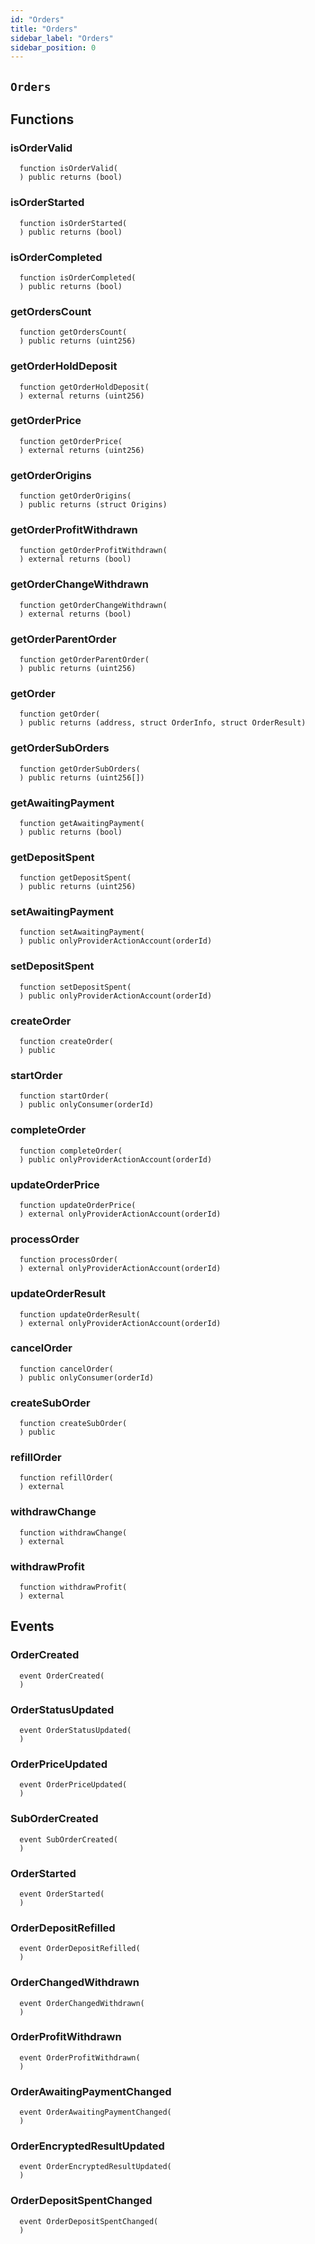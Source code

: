 ```yaml
---
id: "Orders"
title: "Orders"
sidebar_label: "Orders"
sidebar_position: 0
---
```

[AppFacet]: AppFacet.md#AppFacet
[AppFacet-onlyApp--]: AppFacet.md#AppFacet-onlyApp--
[AppFacet-getSuperpro--]: AppFacet.md#AppFacet-getSuperpro--
[AppFacet-getToken--]: AppFacet.md#AppFacet-getToken--
[AppFacet-getStaking--]: AppFacet.md#AppFacet-getStaking--
[AppFacet-getProviders--]: AppFacet.md#AppFacet-getProviders--
[AppFacet-getProvidersOffers--]: AppFacet.md#AppFacet-getProvidersOffers--
[AppFacet-getOffers--]: AppFacet.md#AppFacet-getOffers--
[AppFacet-getOrders--]: AppFacet.md#AppFacet-getOrders--
[Marks]: Marks.md#Marks
[Marks-getProviderMarks-address-]: Marks.md#Marks-getProviderMarks-address-
[Marks-getOrderMark-uint256-]: Marks.md#Marks-getOrderMark-uint256-
[Marks-setOrderMark-uint256-enum-Mark-]: Marks.md#Marks-setOrderMark-uint256-enum-Mark-
[Offers]: Offers.md#Offers
[Offers-onlyProviderActionAccount-uint256-]: Offers.md#Offers-onlyProviderActionAccount-uint256-
[Offers-notBlocked-uint256-]: Offers.md#Offers-notBlocked-uint256-
[Offers-isOfferEnabled-uint256-]: Offers.md#Offers-isOfferEnabled-uint256-
[Offers-isOfferCancelable-uint256-]: Offers.md#Offers-isOfferCancelable-uint256-
[Offers-isOfferAllowedForConsumer-uint256-address-]: Offers.md#Offers-isOfferAllowedForConsumer-uint256-address-
[Offers-isOfferRestrictionsPermitOtherOffer-uint256-uint256-]: Offers.md#Offers-isOfferRestrictionsPermitOtherOffer-uint256-uint256-
[Offers-isOfferRestrictedByOfferType-uint256-enum-OfferType-]: Offers.md#Offers-isOfferRestrictedByOfferType-uint256-enum-OfferType-
[Offers-getOffersCount--]: Offers.md#Offers-getOffersCount--
[Offers-getOfferType-uint256-]: Offers.md#Offers-getOfferType-uint256-
[Offers-getOfferGroup-uint256-]: Offers.md#Offers-getOfferGroup-uint256-
[Offers-getOfferOrigins-uint256-]: Offers.md#Offers-getOfferOrigins-uint256-
[Offers-getOfferProviderAuthority-uint256-]: Offers.md#Offers-getOfferProviderAuthority-uint256-
[Offers-getOfferDisabledAfter-uint256-]: Offers.md#Offers-getOfferDisabledAfter-uint256-
[Offers-getOfferHoldDeposit-uint256-]: Offers.md#Offers-getOfferHoldDeposit-uint256-
[Offers-getOfferClosingPrice-uint256-uint256-uint256-]: Offers.md#Offers-getOfferClosingPrice-uint256-uint256-uint256-
[Offers-getTeeOfferLastTcbReward-uint256-]: Offers.md#Offers-getTeeOfferLastTcbReward-uint256-
[Offers-getTeeOfferViolationRate-uint256-]: Offers.md#Offers-getTeeOfferViolationRate-uint256-
[Offers-getValueOffer-uint256-]: Offers.md#Offers-getValueOffer-uint256-
[Offers-getTeeOffer-uint256-]: Offers.md#Offers-getTeeOffer-uint256-
[Offers-setOfferName-uint256-string-]: Offers.md#Offers-setOfferName-uint256-string-
[Offers-setOfferPublicKey-uint256-string-]: Offers.md#Offers-setOfferPublicKey-uint256-string-
[Offers-setOfferDescription-uint256-string-]: Offers.md#Offers-setOfferDescription-uint256-string-
[Offers-setTeeOfferTlb-uint256-string-]: Offers.md#Offers-setTeeOfferTlb-uint256-string-
[Offers-createValueOffer-address-struct-ValueOfferInfo-bytes32-]: Offers.md#Offers-createValueOffer-address-struct-ValueOfferInfo-bytes32-
[Offers-createTeeOffer-address-struct-TeeOfferInfo-bytes32-]: Offers.md#Offers-createTeeOffer-address-struct-TeeOfferInfo-bytes32-
[Offers-enableOffer-uint256-]: Offers.md#Offers-enableOffer-uint256-
[Offers-disableOffer-uint256-]: Offers.md#Offers-disableOffer-uint256-
[Offers-incrTeeOfferViolationRate-uint256-]: Offers.md#Offers-incrTeeOfferViolationRate-uint256-
[Offers-OfferCreated-address-bytes32-uint256-]: Offers.md#Offers-OfferCreated-address-bytes32-uint256-
[Offers-TeeOfferCreated-address-bytes32-uint256-]: Offers.md#Offers-TeeOfferCreated-address-bytes32-uint256-
[Offers-OfferEnabled-address-uint256-enum-OfferType-]: Offers.md#Offers-OfferEnabled-address-uint256-enum-OfferType-
[Offers-OfferDisabled-address-uint256-enum-OfferType-]: Offers.md#Offers-OfferDisabled-address-uint256-enum-OfferType-
[Offers-TeeOfferViolationRateChanged-address-uint256-uint256-]: Offers.md#Offers-TeeOfferViolationRateChanged-address-uint256-uint256-
[Orders]: #Orders
[Orders-onlyProviderActionAccount-uint256-]: #Orders-onlyProviderActionAccount-uint256-
[Orders-onlyConsumer-uint256-]: #Orders-onlyConsumer-uint256-
[Orders-isOrderValid-uint256-]: #Orders-isOrderValid-uint256-
[Orders-isOrderStarted-uint256-]: #Orders-isOrderStarted-uint256-
[Orders-isOrderCompleted-uint256-]: #Orders-isOrderCompleted-uint256-
[Orders-getOrdersCount--]: #Orders-getOrdersCount--
[Orders-getOrderHoldDeposit-uint256-]: #Orders-getOrderHoldDeposit-uint256-
[Orders-getOrderPrice-uint256-]: #Orders-getOrderPrice-uint256-
[Orders-getOrderOrigins-uint256-]: #Orders-getOrderOrigins-uint256-
[Orders-getOrderProfitWithdrawn-uint256-]: #Orders-getOrderProfitWithdrawn-uint256-
[Orders-getOrderChangeWithdrawn-uint256-]: #Orders-getOrderChangeWithdrawn-uint256-
[Orders-getOrderParentOrder-uint256-]: #Orders-getOrderParentOrder-uint256-
[Orders-getOrder-uint256-]: #Orders-getOrder-uint256-
[Orders-getOrderSubOrders-uint256-]: #Orders-getOrderSubOrders-uint256-
[Orders-getAwaitingPayment-uint256-]: #Orders-getAwaitingPayment-uint256-
[Orders-getDepositSpent-uint256-]: #Orders-getDepositSpent-uint256-
[Orders-setAwaitingPayment-uint256-bool-]: #Orders-setAwaitingPayment-uint256-bool-
[Orders-setDepositSpent-uint256-uint256-]: #Orders-setDepositSpent-uint256-uint256-
[Orders-createOrder-struct-OrderInfo-uint256-bool-bytes32-]: #Orders-createOrder-struct-OrderInfo-uint256-bool-bytes32-
[Orders-startOrder-uint256-]: #Orders-startOrder-uint256-
[Orders-completeOrder-uint256-enum-OrderStatus-string-]: #Orders-completeOrder-uint256-enum-OrderStatus-string-
[Orders-updateOrderPrice-uint256-uint256-]: #Orders-updateOrderPrice-uint256-uint256-
[Orders-processOrder-uint256-]: #Orders-processOrder-uint256-
[Orders-updateOrderResult-uint256-string-]: #Orders-updateOrderResult-uint256-string-
[Orders-cancelOrder-uint256-]: #Orders-cancelOrder-uint256-
[Orders-createSubOrder-uint256-struct-OrderInfo-struct-SubOrderParams-]: #Orders-createSubOrder-uint256-struct-OrderInfo-struct-SubOrderParams-
[Orders-refillOrder-uint256-uint256-]: #Orders-refillOrder-uint256-uint256-
[Orders-withdrawChange-uint256-]: #Orders-withdrawChange-uint256-
[Orders-withdrawProfit-uint256-]: #Orders-withdrawProfit-uint256-
[Orders-OrderCreated-address-bytes32-uint256-uint256-]: #Orders-OrderCreated-address-bytes32-uint256-uint256-
[Orders-OrderStatusUpdated-uint256-enum-OrderStatus-]: #Orders-OrderStatusUpdated-uint256-enum-OrderStatus-
[Orders-OrderPriceUpdated-uint256-uint256-]: #Orders-OrderPriceUpdated-uint256-uint256-
[Orders-SubOrderCreated-address-bytes32-uint256-uint256-uint256-]: #Orders-SubOrderCreated-address-bytes32-uint256-uint256-uint256-
[Orders-OrderStarted-address-uint256-]: #Orders-OrderStarted-address-uint256-
[Orders-OrderDepositRefilled-address-uint256-uint256-]: #Orders-OrderDepositRefilled-address-uint256-uint256-
[Orders-OrderChangedWithdrawn-address-uint256-uint256-]: #Orders-OrderChangedWithdrawn-address-uint256-uint256-
[Orders-OrderProfitWithdrawn-address-uint256-uint256-]: #Orders-OrderProfitWithdrawn-address-uint256-uint256-
[Orders-OrderAwaitingPaymentChanged-address-uint256-bool-]: #Orders-OrderAwaitingPaymentChanged-address-uint256-bool-
[Orders-OrderEncryptedResultUpdated-address-uint256-string-]: #Orders-OrderEncryptedResultUpdated-address-uint256-string-
[Orders-OrderDepositSpentChanged-address-uint256-uint256-]: #Orders-OrderDepositSpentChanged-address-uint256-uint256-
[Providers]: Providers.md#Providers
[Providers-onlyRegistered--]: Providers.md#Providers-onlyRegistered--
[Providers-onlyNotRegistered--]: Providers.md#Providers-onlyNotRegistered--
[Providers-_providerPointer-address-]: Providers.md#Providers-_providerPointer-address-
[Providers-isProviderRegistered-address-]: Providers.md#Providers-isProviderRegistered-address-
[Providers-getProvidersCount--]: Providers.md#Providers-getProvidersCount--
[Providers-getProviderActionAccount-address-]: Providers.md#Providers-getProviderActionAccount-address-
[Providers-getProviderTokenReceiver-address-]: Providers.md#Providers-getProviderTokenReceiver-address-
[Providers-getProviderInfo-address-]: Providers.md#Providers-getProviderInfo-address-
[Providers-getProviderOrigins-address-]: Providers.md#Providers-getProviderOrigins-address-
[Providers-getProviderViolationRate-address-]: Providers.md#Providers-getProviderViolationRate-address-
[Providers-getProviderSecurityDeposit-address-]: Providers.md#Providers-getProviderSecurityDeposit-address-
[Providers-getProvidersAuths--]: Providers.md#Providers-getProvidersAuths--
[Providers-registerProvider-struct-ProviderInfo-]: Providers.md#Providers-registerProvider-struct-ProviderInfo-
[Providers-modifyProvider-struct-ProviderInfo-]: Providers.md#Providers-modifyProvider-struct-ProviderInfo-
[Providers-refillProviderSecurityDepo-uint256-]: Providers.md#Providers-refillProviderSecurityDepo-uint256-
[Providers-returnProviderSecurityDepo-uint256-]: Providers.md#Providers-returnProviderSecurityDepo-uint256-
[Providers-incrProviderViolationRate-address-]: Providers.md#Providers-incrProviderViolationRate-address-
[Providers-chargePenalty-uint256-uint256-]: Providers.md#Providers-chargePenalty-uint256-uint256-
[Providers-ProviderRegistered-address-]: Providers.md#Providers-ProviderRegistered-address-
[Providers-ProviderModified-address-]: Providers.md#Providers-ProviderModified-address-
[Providers-ProviderViolationRateIncremented-address-uint256-]: Providers.md#Providers-ProviderViolationRateIncremented-address-uint256-
[Providers-ProviderSecurityDepoRefilled-address-uint256-]: Providers.md#Providers-ProviderSecurityDepoRefilled-address-uint256-
[Providers-ProviderSecurityDepoUnlocked-address-uint256-]: Providers.md#Providers-ProviderSecurityDepoUnlocked-address-uint256-
[Providers-ProviderPenalty-address-uint256-]: Providers.md#Providers-ProviderPenalty-address-uint256-
[ProvidersOffers]: ProvidersOffers.md#ProvidersOffers
[ProvidersOffers-_pointer-address-]: ProvidersOffers.md#ProvidersOffers-_pointer-address-
[ProvidersOffers-isProviderHasEnabledOffers-address-]: ProvidersOffers.md#ProvidersOffers-isProviderHasEnabledOffers-address-
[ProvidersOffers-isProviderHasEnoughSecurityDeposit-address-]: ProvidersOffers.md#ProvidersOffers-isProviderHasEnoughSecurityDeposit-address-
[ProvidersOffers-getProviderOffersState-address-]: ProvidersOffers.md#ProvidersOffers-getProviderOffersState-address-
[ProvidersOffers-getProviderRequiredSecDepo-address-uint256-]: ProvidersOffers.md#ProvidersOffers-getProviderRequiredSecDepo-address-uint256-
[ProvidersOffers-getProviderRecentlyEnabledValueOffersCount-address-]: ProvidersOffers.md#ProvidersOffers-getProviderRecentlyEnabledValueOffersCount-address-
[ProvidersOffers-getProviderRecentlyEnabledTeeOffersCount-address-]: ProvidersOffers.md#ProvidersOffers-getProviderRecentlyEnabledTeeOffersCount-address-
[ProvidersOffers-getProviderValueOffers-address-]: ProvidersOffers.md#ProvidersOffers-getProviderValueOffers-address-
[ProvidersOffers-getProviderTeeOffers-address-]: ProvidersOffers.md#ProvidersOffers-getProviderTeeOffers-address-
[ProvidersOffers-gcProviderOffers-address-]: ProvidersOffers.md#ProvidersOffers-gcProviderOffers-address-
[ProvidersOffers-addProviderOffer-address-uint256-enum-OfferType-]: ProvidersOffers.md#ProvidersOffers-addProviderOffer-address-uint256-enum-OfferType-
[ProvidersOffers-setProviderOfferState-address-uint256-enum-OfferType-bool-uint256-]: ProvidersOffers.md#ProvidersOffers-setProviderOfferState-address-uint256-enum-OfferType-bool-uint256-
[Staking]: Staking.md#Staking
[Staking-getStakeInfo-address-]: Staking.md#Staking-getStakeInfo-address-
[Staking-getLockedTokensInfo-address-]: Staking.md#Staking-getLockedTokensInfo-address-
[Staking-stake-uint256-]: Staking.md#Staking-stake-uint256-
[Staking-stakeFor-address-uint256-]: Staking.md#Staking-stakeFor-address-uint256-
[Staking-unstake-uint256-]: Staking.md#Staking-unstake-uint256-
[Staking-lockTokens-address-uint256-uint256-]: Staking.md#Staking-lockTokens-address-uint256-uint256-
[Staking-unlockTokens-address-uint256-]: Staking.md#Staking-unlockTokens-address-uint256-
[Staking-confiscateTokensFrom-address-uint256-]: Staking.md#Staking-confiscateTokensFrom-address-uint256-
[Staking-TokensStaked-address-uint256-uint256-]: Staking.md#Staking-TokensStaked-address-uint256-uint256-
[Staking-TokensUnstaked-address-uint256-uint256-]: Staking.md#Staking-TokensUnstaked-address-uint256-uint256-
[Staking-TokensLocked-address-uint256-uint256-]: Staking.md#Staking-TokensLocked-address-uint256-uint256-
[Staking-TokensUnlocked-address-uint256-uint256-]: Staking.md#Staking-TokensUnlocked-address-uint256-uint256-
[Superpro]: Superpro.md#Superpro
[Superpro-onlyAdmin--]: Superpro.md#Superpro-onlyAdmin--
[Superpro-SUPERPRO_STORAGE_CONFIG-bytes32]: Superpro.md#Superpro-SUPERPRO_STORAGE_CONFIG-bytes32
[Superpro-getConfigStorage--]: Superpro.md#Superpro-getConfigStorage--
[Superpro-getVersion--]: Superpro.md#Superpro-getVersion--
[Superpro-getToken--]: Superpro.md#Superpro-getToken--
[Superpro-getConfigParam-enum-ParamName-]: Superpro.md#Superpro-getConfigParam-enum-ParamName-
[Superpro-setVersion-string-]: Superpro.md#Superpro-setVersion-string-
[Superpro-setConfigParam-enum-ParamName-uint256-]: Superpro.md#Superpro-setConfigParam-enum-ParamName-uint256-
[Superpro-setConfigParams-struct-SuperproParams-]: Superpro.md#Superpro-setConfigParams-struct-SuperproParams-
[Superpro-ConfigStorage]: Superpro.md#Superpro-ConfigStorage
[Diamond]: diamond/Diamond.md#Diamond
[Diamond-constructor-address-address-]: diamond/Diamond.md#Diamond-constructor-address-address-
[Diamond-fallback--]: diamond/Diamond.md#Diamond-fallback--
[Diamond-receive--]: diamond/Diamond.md#Diamond-receive--
[DiamondCutFacet]: diamond/facets/DiamondCutFacet.md#DiamondCutFacet
[DiamondCutFacet-diamondCut-struct-IDiamondCut-FacetCut---address-bytes-]: diamond/facets/DiamondCutFacet.md#DiamondCutFacet-diamondCut-struct-IDiamondCut-FacetCut---address-bytes-
[DiamondLoupeFacet]: diamond/facets/DiamondLoupeFacet.md#DiamondLoupeFacet
[DiamondLoupeFacet-facets--]: diamond/facets/DiamondLoupeFacet.md#DiamondLoupeFacet-facets--
[DiamondLoupeFacet-facetFunctionSelectors-address-]: diamond/facets/DiamondLoupeFacet.md#DiamondLoupeFacet-facetFunctionSelectors-address-
[DiamondLoupeFacet-facetAddresses--]: diamond/facets/DiamondLoupeFacet.md#DiamondLoupeFacet-facetAddresses--
[DiamondLoupeFacet-facetAddress-bytes4-]: diamond/facets/DiamondLoupeFacet.md#DiamondLoupeFacet-facetAddress-bytes4-
[DiamondLoupeFacet-supportsInterface-bytes4-]: diamond/facets/DiamondLoupeFacet.md#DiamondLoupeFacet-supportsInterface-bytes4-
[OwnershipFacet]: diamond/facets/OwnershipFacet.md#OwnershipFacet
[OwnershipFacet-transferOwnership-address-]: diamond/facets/OwnershipFacet.md#OwnershipFacet-transferOwnership-address-
[OwnershipFacet-owner--]: diamond/facets/OwnershipFacet.md#OwnershipFacet-owner--
[IDiamondCut]: diamond/interfaces/IDiamondCut.md#IDiamondCut
[IDiamondCut-diamondCut-struct-IDiamondCut-FacetCut---address-bytes-]: diamond/interfaces/IDiamondCut.md#IDiamondCut-diamondCut-struct-IDiamondCut-FacetCut---address-bytes-
[IDiamondCut-DiamondCut-struct-IDiamondCut-FacetCut---address-bytes-]: diamond/interfaces/IDiamondCut.md#IDiamondCut-DiamondCut-struct-IDiamondCut-FacetCut---address-bytes-
[IDiamondCut-FacetCut]: diamond/interfaces/IDiamondCut.md#IDiamondCut-FacetCut
[IDiamondCut-FacetCutAction]: diamond/interfaces/IDiamondCut.md#IDiamondCut-FacetCutAction
[IDiamondLoupe]: diamond/interfaces/IDiamondLoupe.md#IDiamondLoupe
[IDiamondLoupe-facets--]: diamond/interfaces/IDiamondLoupe.md#IDiamondLoupe-facets--
[IDiamondLoupe-facetFunctionSelectors-address-]: diamond/interfaces/IDiamondLoupe.md#IDiamondLoupe-facetFunctionSelectors-address-
[IDiamondLoupe-facetAddresses--]: diamond/interfaces/IDiamondLoupe.md#IDiamondLoupe-facetAddresses--
[IDiamondLoupe-facetAddress-bytes4-]: diamond/interfaces/IDiamondLoupe.md#IDiamondLoupe-facetAddress-bytes4-
[IDiamondLoupe-Facet]: diamond/interfaces/IDiamondLoupe.md#IDiamondLoupe-Facet
[IERC165]: diamond/interfaces/IERC165.md#IERC165
[IERC165-supportsInterface-bytes4-]: diamond/interfaces/IERC165.md#IERC165-supportsInterface-bytes4-
[IERC173]: diamond/interfaces/IERC173.md#IERC173
[IERC173-owner--]: diamond/interfaces/IERC173.md#IERC173-owner--
[IERC173-transferOwnership-address-]: diamond/interfaces/IERC173.md#IERC173-transferOwnership-address-
[IERC173-OwnershipTransferred-address-address-]: diamond/interfaces/IERC173.md#IERC173-OwnershipTransferred-address-address-
[LibDiamond]: diamond/libraries/LibDiamond.md#LibDiamond
[LibDiamond-DIAMOND_STORAGE_POSITION-bytes32]: diamond/libraries/LibDiamond.md#LibDiamond-DIAMOND_STORAGE_POSITION-bytes32
[LibDiamond-diamondStorage--]: diamond/libraries/LibDiamond.md#LibDiamond-diamondStorage--
[LibDiamond-setContractOwner-address-]: diamond/libraries/LibDiamond.md#LibDiamond-setContractOwner-address-
[LibDiamond-contractOwner--]: diamond/libraries/LibDiamond.md#LibDiamond-contractOwner--
[LibDiamond-enforceIsContractOwner--]: diamond/libraries/LibDiamond.md#LibDiamond-enforceIsContractOwner--
[LibDiamond-diamondCut-struct-IDiamondCut-FacetCut---address-bytes-]: diamond/libraries/LibDiamond.md#LibDiamond-diamondCut-struct-IDiamondCut-FacetCut---address-bytes-
[LibDiamond-addFunctions-address-bytes4---]: diamond/libraries/LibDiamond.md#LibDiamond-addFunctions-address-bytes4---
[LibDiamond-replaceFunctions-address-bytes4---]: diamond/libraries/LibDiamond.md#LibDiamond-replaceFunctions-address-bytes4---
[LibDiamond-removeFunctions-address-bytes4---]: diamond/libraries/LibDiamond.md#LibDiamond-removeFunctions-address-bytes4---
[LibDiamond-addFacet-struct-LibDiamond-DiamondStorage-address-]: diamond/libraries/LibDiamond.md#LibDiamond-addFacet-struct-LibDiamond-DiamondStorage-address-
[LibDiamond-addFunction-struct-LibDiamond-DiamondStorage-bytes4-uint96-address-]: diamond/libraries/LibDiamond.md#LibDiamond-addFunction-struct-LibDiamond-DiamondStorage-bytes4-uint96-address-
[LibDiamond-removeFunction-struct-LibDiamond-DiamondStorage-address-bytes4-]: diamond/libraries/LibDiamond.md#LibDiamond-removeFunction-struct-LibDiamond-DiamondStorage-address-bytes4-
[LibDiamond-initializeDiamondCut-address-bytes-]: diamond/libraries/LibDiamond.md#LibDiamond-initializeDiamondCut-address-bytes-
[LibDiamond-enforceHasContractCode-address-string-]: diamond/libraries/LibDiamond.md#LibDiamond-enforceHasContractCode-address-string-
[LibDiamond-OwnershipTransferred-address-address-]: diamond/libraries/LibDiamond.md#LibDiamond-OwnershipTransferred-address-address-
[LibDiamond-DiamondCut-struct-IDiamondCut-FacetCut---address-bytes-]: diamond/libraries/LibDiamond.md#LibDiamond-DiamondCut-struct-IDiamondCut-FacetCut---address-bytes-
[LibDiamond-FacetAddressAndPosition]: diamond/libraries/LibDiamond.md#LibDiamond-FacetAddressAndPosition
[LibDiamond-FacetFunctionSelectors]: diamond/libraries/LibDiamond.md#LibDiamond-FacetFunctionSelectors
[LibDiamond-DiamondStorage]: diamond/libraries/LibDiamond.md#LibDiamond-DiamondStorage
[DiamondInit]: diamond/upgradeInitializers/DiamondInit.md#DiamondInit
[DiamondInit-init--]: diamond/upgradeInitializers/DiamondInit.md#DiamondInit-init--
[IOffers]: interfaces/IOffers.md#IOffers
[IOffers-isOfferEnabled-uint256-]: interfaces/IOffers.md#IOffers-isOfferEnabled-uint256-
[IOffers-isOfferCancelable-uint256-]: interfaces/IOffers.md#IOffers-isOfferCancelable-uint256-
[IOffers-isOfferAllowedForConsumer-uint256-address-]: interfaces/IOffers.md#IOffers-isOfferAllowedForConsumer-uint256-address-
[IOffers-isOfferRestrictedByOfferType-uint256-enum-OfferType-]: interfaces/IOffers.md#IOffers-isOfferRestrictedByOfferType-uint256-enum-OfferType-
[IOffers-isOfferRestrictionsPermitOtherOffer-uint256-uint256-]: interfaces/IOffers.md#IOffers-isOfferRestrictionsPermitOtherOffer-uint256-uint256-
[IOffers-isProviderHasEnabledOffers-address-]: interfaces/IOffers.md#IOffers-isProviderHasEnabledOffers-address-
[IOffers-getProviderRequiredSecDepo-address-uint256-]: interfaces/IOffers.md#IOffers-getProviderRequiredSecDepo-address-uint256-
[IOffers-getOfferType-uint256-]: interfaces/IOffers.md#IOffers-getOfferType-uint256-
[IOffers-getOfferGroup-uint256-]: interfaces/IOffers.md#IOffers-getOfferGroup-uint256-
[IOffers-getOfferProviderAuthority-uint256-]: interfaces/IOffers.md#IOffers-getOfferProviderAuthority-uint256-
[IOffers-getOfferDisabledAfter-uint256-]: interfaces/IOffers.md#IOffers-getOfferDisabledAfter-uint256-
[IOffers-getOfferHoldDeposit-uint256-]: interfaces/IOffers.md#IOffers-getOfferHoldDeposit-uint256-
[IOffers-getOfferClosingPrice-uint256-uint256-uint256-]: interfaces/IOffers.md#IOffers-getOfferClosingPrice-uint256-uint256-uint256-
[IOffers-gcProviderOffers-address-]: interfaces/IOffers.md#IOffers-gcProviderOffers-address-
[IOffers-addProviderOffer-address-uint256-enum-OfferType-]: interfaces/IOffers.md#IOffers-addProviderOffer-address-uint256-enum-OfferType-
[IOffers-setProviderOfferState-address-uint256-enum-OfferType-bool-uint256-]: interfaces/IOffers.md#IOffers-setProviderOfferState-address-uint256-enum-OfferType-bool-uint256-
[IOrders]: interfaces/IOrders.md#IOrders
[IOrders-getOrder-uint256-]: interfaces/IOrders.md#IOrders-getOrder-uint256-
[IProviders]: interfaces/IProviders.md#IProviders
[IProviders-isProviderRegistered-address-]: interfaces/IProviders.md#IProviders-isProviderRegistered-address-
[IProviders-getProviderActionAccount-address-]: interfaces/IProviders.md#IProviders-getProviderActionAccount-address-
[IProviders-getProviderTokenReceiver-address-]: interfaces/IProviders.md#IProviders-getProviderTokenReceiver-address-
[IProviders-getProviderSecurityDeposit-address-]: interfaces/IProviders.md#IProviders-getProviderSecurityDeposit-address-
[IProviders-getProviderRequiredSecDepo-address-uint256-]: interfaces/IProviders.md#IProviders-getProviderRequiredSecDepo-address-uint256-
[IProvidersOffers]: interfaces/IProvidersOffers.md#IProvidersOffers
[IProvidersOffers-isProviderHasEnoughSecurityDeposit-address-]: interfaces/IProvidersOffers.md#IProvidersOffers-isProviderHasEnoughSecurityDeposit-address-
[IStaking]: interfaces/IStaking.md#IStaking
[IStaking-stake-uint256-]: interfaces/IStaking.md#IStaking-stake-uint256-
[IStaking-stakeFor-address-uint256-]: interfaces/IStaking.md#IStaking-stakeFor-address-uint256-
[IStaking-unstake-uint256-]: interfaces/IStaking.md#IStaking-unstake-uint256-
[IStaking-lockTokens-address-uint256-uint256-]: interfaces/IStaking.md#IStaking-lockTokens-address-uint256-uint256-
[IStaking-unlockTokens-address-uint256-]: interfaces/IStaking.md#IStaking-unlockTokens-address-uint256-
[IStaking-confiscateTokensFrom-address-uint256-]: interfaces/IStaking.md#IStaking-confiscateTokensFrom-address-uint256-
[IStaking-getStakeInfo-address-]: interfaces/IStaking.md#IStaking-getStakeInfo-address-
[IStaking-getLockedTokensInfo-address-]: interfaces/IStaking.md#IStaking-getLockedTokensInfo-address-
[ISuperpro]: interfaces/ISuperpro.md#ISuperpro
[ISuperpro-owner--]: interfaces/ISuperpro.md#ISuperpro-owner--
[ISuperpro-getToken--]: interfaces/ISuperpro.md#ISuperpro-getToken--
[ISuperpro-getConfigParam-enum-ParamName-]: interfaces/ISuperpro.md#ISuperpro-getConfigParam-enum-ParamName-
[ISuperproToken]: interfaces/ISuperproToken.md#ISuperproToken
[ISuperproToken-mint-address-uint256-]: interfaces/ISuperproToken.md#ISuperproToken-mint-address-uint256-
[ISuperproToken-transfer-address-uint256-]: interfaces/ISuperproToken.md#ISuperproToken-transfer-address-uint256-
[ISuperproToken-transferFrom-address-address-uint256-]: interfaces/ISuperproToken.md#ISuperproToken-transferFrom-address-address-uint256-
[ISuperproToken-allowance-address-address-]: interfaces/ISuperproToken.md#ISuperproToken-allowance-address-address-
[ISuperproToken-approve-address-uint256-]: interfaces/ISuperproToken.md#ISuperproToken-approve-address-uint256-
[ISuperproToken-burnFrom-address-uint256-]: interfaces/ISuperproToken.md#ISuperproToken-burnFrom-address-uint256-
[OriginsHelper]: libs/OriginsHelper.md#OriginsHelper
[OriginsHelper-init-struct-Origins-]: libs/OriginsHelper.md#OriginsHelper-init-struct-Origins-
[OriginsHelper-update-struct-Origins-]: libs/OriginsHelper.md#OriginsHelper-update-struct-Origins-
[ProviderHelper]: libs/ProviderHelper.md#ProviderHelper
[ProviderHelper-clear-struct-OffersSet-contract-IOffers-]: libs/ProviderHelper.md#ProviderHelper-clear-struct-OffersSet-contract-IOffers-
[ProviderHelper-updDisableAfter-uint256---contract-IOffers-]: libs/ProviderHelper.md#ProviderHelper-updDisableAfter-uint256---contract-IOffers-
[ProviderHelper-offerTumbler-struct-ProviderOffersData-bool-bool-]: libs/ProviderHelper.md#ProviderHelper-offerTumbler-struct-ProviderOffersData-bool-bool-
[ProviderHelper-addDelayDisable-struct-ProviderOffersData-bool-uint256-]: libs/ProviderHelper.md#ProviderHelper-addDelayDisable-struct-ProviderOffersData-bool-uint256-
[ProviderHelper-addOffer-struct-ProviderOffersData-bool-uint256-]: libs/ProviderHelper.md#ProviderHelper-addOffer-struct-ProviderOffersData-bool-uint256-
[Set]: libs/Set.md#Set
[Set-isEmpty-struct-AddressHashSet-]: libs/Set.md#Set-isEmpty-struct-AddressHashSet-
[Set-add-struct-AddressHashSet-address-]: libs/Set.md#Set-add-struct-AddressHashSet-address-
[Set-isExists-struct-AddressHashSet-address-]: libs/Set.md#Set-isExists-struct-AddressHashSet-address-
[Set-remove-struct-AddressHashSet-address-]: libs/Set.md#Set-remove-struct-AddressHashSet-address-
[Setn]: libs/Setn.md#Setn
[Setn-isEmpty-struct-OffersSet-]: libs/Setn.md#Setn-isEmpty-struct-OffersSet-
[Setn-add-struct-OffersSet-uint256-]: libs/Setn.md#Setn-add-struct-OffersSet-uint256-
[Setn-isExists-struct-OffersSet-uint256-]: libs/Setn.md#Setn-isExists-struct-OffersSet-uint256-
[Setn-remove-struct-OffersSet-uint256-]: libs/Setn.md#Setn-remove-struct-OffersSet-uint256-
[SuperproTokenMock]: mocks/SuperproTokenMock.md#SuperproTokenMock
[SuperproTokenMock-superpro-contract-ISuperpro]: mocks/SuperproTokenMock.md#SuperproTokenMock-superpro-contract-ISuperpro
[SuperproTokenMock-constructor-uint256-]: mocks/SuperproTokenMock.md#SuperproTokenMock-constructor-uint256-
[SuperproTokenMock-mint-address-uint256-]: mocks/SuperproTokenMock.md#SuperproTokenMock-mint-address-uint256-
[ERC20]: openzeppelin/contracts/token/ERC20/ERC20.md#ERC20
[ERC20-constructor-string-string-]: openzeppelin/contracts/token/ERC20/ERC20.md#ERC20-constructor-string-string-
[ERC20-name--]: openzeppelin/contracts/token/ERC20/ERC20.md#ERC20-name--
[ERC20-symbol--]: openzeppelin/contracts/token/ERC20/ERC20.md#ERC20-symbol--
[ERC20-decimals--]: openzeppelin/contracts/token/ERC20/ERC20.md#ERC20-decimals--
[ERC20-totalSupply--]: openzeppelin/contracts/token/ERC20/ERC20.md#ERC20-totalSupply--
[ERC20-balanceOf-address-]: openzeppelin/contracts/token/ERC20/ERC20.md#ERC20-balanceOf-address-
[ERC20-transfer-address-uint256-]: openzeppelin/contracts/token/ERC20/ERC20.md#ERC20-transfer-address-uint256-
[ERC20-allowance-address-address-]: openzeppelin/contracts/token/ERC20/ERC20.md#ERC20-allowance-address-address-
[ERC20-approve-address-uint256-]: openzeppelin/contracts/token/ERC20/ERC20.md#ERC20-approve-address-uint256-
[ERC20-transferFrom-address-address-uint256-]: openzeppelin/contracts/token/ERC20/ERC20.md#ERC20-transferFrom-address-address-uint256-
[ERC20-increaseAllowance-address-uint256-]: openzeppelin/contracts/token/ERC20/ERC20.md#ERC20-increaseAllowance-address-uint256-
[ERC20-decreaseAllowance-address-uint256-]: openzeppelin/contracts/token/ERC20/ERC20.md#ERC20-decreaseAllowance-address-uint256-
[ERC20-_transfer-address-address-uint256-]: openzeppelin/contracts/token/ERC20/ERC20.md#ERC20-_transfer-address-address-uint256-
[ERC20-_mint-address-uint256-]: openzeppelin/contracts/token/ERC20/ERC20.md#ERC20-_mint-address-uint256-
[ERC20-_burn-address-uint256-]: openzeppelin/contracts/token/ERC20/ERC20.md#ERC20-_burn-address-uint256-
[ERC20-_approve-address-address-uint256-]: openzeppelin/contracts/token/ERC20/ERC20.md#ERC20-_approve-address-address-uint256-
[ERC20-_spendAllowance-address-address-uint256-]: openzeppelin/contracts/token/ERC20/ERC20.md#ERC20-_spendAllowance-address-address-uint256-
[ERC20-_beforeTokenTransfer-address-address-uint256-]: openzeppelin/contracts/token/ERC20/ERC20.md#ERC20-_beforeTokenTransfer-address-address-uint256-
[ERC20-_afterTokenTransfer-address-address-uint256-]: openzeppelin/contracts/token/ERC20/ERC20.md#ERC20-_afterTokenTransfer-address-address-uint256-
[IERC20]: openzeppelin/contracts/token/ERC20/IERC20.md#IERC20
[IERC20-totalSupply--]: openzeppelin/contracts/token/ERC20/IERC20.md#IERC20-totalSupply--
[IERC20-balanceOf-address-]: openzeppelin/contracts/token/ERC20/IERC20.md#IERC20-balanceOf-address-
[IERC20-transfer-address-uint256-]: openzeppelin/contracts/token/ERC20/IERC20.md#IERC20-transfer-address-uint256-
[IERC20-allowance-address-address-]: openzeppelin/contracts/token/ERC20/IERC20.md#IERC20-allowance-address-address-
[IERC20-approve-address-uint256-]: openzeppelin/contracts/token/ERC20/IERC20.md#IERC20-approve-address-uint256-
[IERC20-transferFrom-address-address-uint256-]: openzeppelin/contracts/token/ERC20/IERC20.md#IERC20-transferFrom-address-address-uint256-
[IERC20-Transfer-address-address-uint256-]: openzeppelin/contracts/token/ERC20/IERC20.md#IERC20-Transfer-address-address-uint256-
[IERC20-Approval-address-address-uint256-]: openzeppelin/contracts/token/ERC20/IERC20.md#IERC20-Approval-address-address-uint256-
[ERC20Burnable]: openzeppelin/contracts/token/ERC20/extensions/ERC20Burnable.md#ERC20Burnable
[ERC20Burnable-burn-uint256-]: openzeppelin/contracts/token/ERC20/extensions/ERC20Burnable.md#ERC20Burnable-burn-uint256-
[ERC20Burnable-burnFrom-address-uint256-]: openzeppelin/contracts/token/ERC20/extensions/ERC20Burnable.md#ERC20Burnable-burnFrom-address-uint256-
[IERC20Metadata]: openzeppelin/contracts/token/ERC20/extensions/IERC20Metadata.md#IERC20Metadata
[IERC20Metadata-name--]: openzeppelin/contracts/token/ERC20/extensions/IERC20Metadata.md#IERC20Metadata-name--
[IERC20Metadata-symbol--]: openzeppelin/contracts/token/ERC20/extensions/IERC20Metadata.md#IERC20Metadata-symbol--
[IERC20Metadata-decimals--]: openzeppelin/contracts/token/ERC20/extensions/IERC20Metadata.md#IERC20Metadata-decimals--
[Context]: openzeppelin/contracts/utils/Context.md#Context
[Context-_msgSender--]: openzeppelin/contracts/utils/Context.md#Context-_msgSender--
[Context-_msgData--]: openzeppelin/contracts/utils/Context.md#Context-_msgData--
[SafeMath]: openzeppelin/contracts/utils/math/SafeMath.md#SafeMath
[SafeMath-tryAdd-uint256-uint256-]: openzeppelin/contracts/utils/math/SafeMath.md#SafeMath-tryAdd-uint256-uint256-
[SafeMath-trySub-uint256-uint256-]: openzeppelin/contracts/utils/math/SafeMath.md#SafeMath-trySub-uint256-uint256-
[SafeMath-tryMul-uint256-uint256-]: openzeppelin/contracts/utils/math/SafeMath.md#SafeMath-tryMul-uint256-uint256-
[SafeMath-tryDiv-uint256-uint256-]: openzeppelin/contracts/utils/math/SafeMath.md#SafeMath-tryDiv-uint256-uint256-
[SafeMath-tryMod-uint256-uint256-]: openzeppelin/contracts/utils/math/SafeMath.md#SafeMath-tryMod-uint256-uint256-
[SafeMath-add-uint256-uint256-]: openzeppelin/contracts/utils/math/SafeMath.md#SafeMath-add-uint256-uint256-
[SafeMath-sub-uint256-uint256-]: openzeppelin/contracts/utils/math/SafeMath.md#SafeMath-sub-uint256-uint256-
[SafeMath-mul-uint256-uint256-]: openzeppelin/contracts/utils/math/SafeMath.md#SafeMath-mul-uint256-uint256-
[SafeMath-div-uint256-uint256-]: openzeppelin/contracts/utils/math/SafeMath.md#SafeMath-div-uint256-uint256-
[SafeMath-mod-uint256-uint256-]: openzeppelin/contracts/utils/math/SafeMath.md#SafeMath-mod-uint256-uint256-
[SafeMath-sub-uint256-uint256-string-]: openzeppelin/contracts/utils/math/SafeMath.md#SafeMath-sub-uint256-uint256-string-
[SafeMath-div-uint256-uint256-string-]: openzeppelin/contracts/utils/math/SafeMath.md#SafeMath-div-uint256-uint256-string-
[SafeMath-mod-uint256-uint256-string-]: openzeppelin/contracts/utils/math/SafeMath.md#SafeMath-mod-uint256-uint256-string-
[MarksStorageAccessor]: storages/MarksStorageAccessor.md#MarksStorageAccessor
[MarksStorageAccessor-MARKS_STORAGE_REGISTRY-bytes32]: storages/MarksStorageAccessor.md#MarksStorageAccessor-MARKS_STORAGE_REGISTRY-bytes32
[MarksStorageAccessor-getMarksStorage--]: storages/MarksStorageAccessor.md#MarksStorageAccessor-getMarksStorage--
[MarksStorageAccessor-ProviderMarksCount]: storages/MarksStorageAccessor.md#MarksStorageAccessor-ProviderMarksCount
[MarksStorageAccessor-MarksStorage]: storages/MarksStorageAccessor.md#MarksStorageAccessor-MarksStorage
[OffersStorageAccessor]: storages/OffersStorageAccessor.md#OffersStorageAccessor
[OffersStorageAccessor-OFFERS_STORAGE-bytes32]: storages/OffersStorageAccessor.md#OffersStorageAccessor-OFFERS_STORAGE-bytes32
[OffersStorageAccessor-getOffersStorage--]: storages/OffersStorageAccessor.md#OffersStorageAccessor-getOffersStorage--
[OffersStorageAccessor-Offer]: storages/OffersStorageAccessor.md#OffersStorageAccessor-Offer
[OffersStorageAccessor-ValueOffer]: storages/OffersStorageAccessor.md#OffersStorageAccessor-ValueOffer
[OffersStorageAccessor-TeeOffer]: storages/OffersStorageAccessor.md#OffersStorageAccessor-TeeOffer
[OffersStorageAccessor-OffersStorage]: storages/OffersStorageAccessor.md#OffersStorageAccessor-OffersStorage
[OrdersStorageAccessor]: storages/OrdersStorageAccessor.md#OrdersStorageAccessor
[OrdersStorageAccessor-ORDERS_STORAGE-bytes32]: storages/OrdersStorageAccessor.md#OrdersStorageAccessor-ORDERS_STORAGE-bytes32
[OrdersStorageAccessor-getOrdersStorage--]: storages/OrdersStorageAccessor.md#OrdersStorageAccessor-getOrdersStorage--
[OrdersStorageAccessor-Order]: storages/OrdersStorageAccessor.md#OrdersStorageAccessor-Order
[OrdersStorageAccessor-OrdersStorage]: storages/OrdersStorageAccessor.md#OrdersStorageAccessor-OrdersStorage
[ProvidersOffersStorageAccessor]: storages/ProvidersOffersStorageAccessor.md#ProvidersOffersStorageAccessor
[ProvidersOffersStorageAccessor-PROVIDERS_OFFERS_STORAGE_REGISTRY-bytes32]: storages/ProvidersOffersStorageAccessor.md#ProvidersOffersStorageAccessor-PROVIDERS_OFFERS_STORAGE_REGISTRY-bytes32
[ProvidersOffersStorageAccessor-getProvidersOffersStorage--]: storages/ProvidersOffersStorageAccessor.md#ProvidersOffersStorageAccessor-getProvidersOffersStorage--
[ProvidersOffersStorageAccessor-Storage]: storages/ProvidersOffersStorageAccessor.md#ProvidersOffersStorageAccessor-Storage
[ProvidersStorageAccessor]: storages/ProvidersStorageAccessor.md#ProvidersStorageAccessor
[ProvidersStorageAccessor-PROVIDERS_STORAGE_REGISTRY-bytes32]: storages/ProvidersStorageAccessor.md#ProvidersStorageAccessor-PROVIDERS_STORAGE_REGISTRY-bytes32
[ProvidersStorageAccessor-getProvidersStorage--]: storages/ProvidersStorageAccessor.md#ProvidersStorageAccessor-getProvidersStorage--
[ProvidersStorageAccessor-ProviderData]: storages/ProvidersStorageAccessor.md#ProvidersStorageAccessor-ProviderData
[ProvidersStorageAccessor-ProvidersStorage]: storages/ProvidersStorageAccessor.md#ProvidersStorageAccessor-ProvidersStorage
[StakingStorageAccessor]: storages/StakingStorageAccessor.md#StakingStorageAccessor
[StakingStorageAccessor-STAKING_STORAGE-bytes32]: storages/StakingStorageAccessor.md#StakingStorageAccessor-STAKING_STORAGE-bytes32
[StakingStorageAccessor-getStakingStorage--]: storages/StakingStorageAccessor.md#StakingStorageAccessor-getStakingStorage--
[StakingStorageAccessor-StakingStorage]: storages/StakingStorageAccessor.md#StakingStorageAccessor-StakingStorage

## `Orders`



## Functions
### isOrderValid
```solidity
  function isOrderValid(
  ) public returns (bool)
```


### isOrderStarted
```solidity
  function isOrderStarted(
  ) public returns (bool)
```


### isOrderCompleted
```solidity
  function isOrderCompleted(
  ) public returns (bool)
```


### getOrdersCount
```solidity
  function getOrdersCount(
  ) public returns (uint256)
```


### getOrderHoldDeposit
```solidity
  function getOrderHoldDeposit(
  ) external returns (uint256)
```


### getOrderPrice
```solidity
  function getOrderPrice(
  ) external returns (uint256)
```


### getOrderOrigins
```solidity
  function getOrderOrigins(
  ) public returns (struct Origins)
```


### getOrderProfitWithdrawn
```solidity
  function getOrderProfitWithdrawn(
  ) external returns (bool)
```


### getOrderChangeWithdrawn
```solidity
  function getOrderChangeWithdrawn(
  ) external returns (bool)
```


### getOrderParentOrder
```solidity
  function getOrderParentOrder(
  ) public returns (uint256)
```


### getOrder
```solidity
  function getOrder(
  ) public returns (address, struct OrderInfo, struct OrderResult)
```


### getOrderSubOrders
```solidity
  function getOrderSubOrders(
  ) public returns (uint256[])
```


### getAwaitingPayment
```solidity
  function getAwaitingPayment(
  ) public returns (bool)
```


### getDepositSpent
```solidity
  function getDepositSpent(
  ) public returns (uint256)
```


### setAwaitingPayment
```solidity
  function setAwaitingPayment(
  ) public onlyProviderActionAccount(orderId) 
```


### setDepositSpent
```solidity
  function setDepositSpent(
  ) public onlyProviderActionAccount(orderId) 
```


### createOrder
```solidity
  function createOrder(
  ) public 
```


### startOrder
```solidity
  function startOrder(
  ) public onlyConsumer(orderId) 
```


### completeOrder
```solidity
  function completeOrder(
  ) public onlyProviderActionAccount(orderId) 
```


### updateOrderPrice
```solidity
  function updateOrderPrice(
  ) external onlyProviderActionAccount(orderId) 
```


### processOrder
```solidity
  function processOrder(
  ) external onlyProviderActionAccount(orderId) 
```


### updateOrderResult
```solidity
  function updateOrderResult(
  ) external onlyProviderActionAccount(orderId) 
```


### cancelOrder
```solidity
  function cancelOrder(
  ) public onlyConsumer(orderId) 
```


### createSubOrder
```solidity
  function createSubOrder(
  ) public 
```


### refillOrder
```solidity
  function refillOrder(
  ) external 
```


### withdrawChange
```solidity
  function withdrawChange(
  ) external 
```


### withdrawProfit
```solidity
  function withdrawProfit(
  ) external 
```


## Events
### OrderCreated
```solidity
  event OrderCreated(
  )
```



### OrderStatusUpdated
```solidity
  event OrderStatusUpdated(
  )
```



### OrderPriceUpdated
```solidity
  event OrderPriceUpdated(
  )
```



### SubOrderCreated
```solidity
  event SubOrderCreated(
  )
```



### OrderStarted
```solidity
  event OrderStarted(
  )
```



### OrderDepositRefilled
```solidity
  event OrderDepositRefilled(
  )
```



### OrderChangedWithdrawn
```solidity
  event OrderChangedWithdrawn(
  )
```



### OrderProfitWithdrawn
```solidity
  event OrderProfitWithdrawn(
  )
```



### OrderAwaitingPaymentChanged
```solidity
  event OrderAwaitingPaymentChanged(
  )
```



### OrderEncryptedResultUpdated
```solidity
  event OrderEncryptedResultUpdated(
  )
```



### OrderDepositSpentChanged
```solidity
  event OrderDepositSpentChanged(
  )
```




